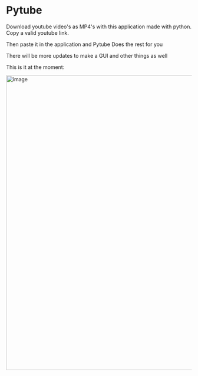 # Pytube
Download youtube video's as MP4's with this application made with python.
Copy a valid youtube link.


Then paste it in the application and Pytube Does the rest for you

There will be more updates to make a GUI and other things as well

This is it at the moment:

<img width="800" alt="image" src="https://github.com/ArcherBright123/Pytube-Downloader/assets/125842438/ae93104b-4370-4d78-9f98-031ef7a31723">

